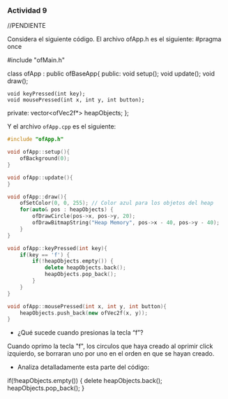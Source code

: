 ### Actividad 9

//PENDIENTE

Considera el siguiente código. El archivo ofApp.h es el siguiente:
#pragma once

#include "ofMain.h"

class ofApp : public ofBaseApp{
public:
    void setup();
    void update();
    void draw();

    void keyPressed(int key);
    void mousePressed(int x, int y, int button);

private:
    vector<ofVec2f*> heapObjects;
};

Y el archivo `ofApp.cpp` es el siguiente:

```cpp
#include "ofApp.h"

void ofApp::setup(){
    ofBackground(0);
}

void ofApp::update(){
}

void ofApp::draw(){
    ofSetColor(0, 0, 255); // Color azul para los objetos del heap
    for(auto& pos : heapObjects) {
        ofDrawCircle(pos->x, pos->y, 20);
        ofDrawBitmapString("Heap Memory", pos->x - 40, pos->y - 40);
    }
}

void ofApp::keyPressed(int key){
    if(key == 'f') {
        if(!heapObjects.empty()) {
            delete heapObjects.back();
            heapObjects.pop_back();
        }
    }
}

void ofApp::mousePressed(int x, int y, int button){
    heapObjects.push_back(new ofVec2f(x, y));
}
```

- ¿Qué sucede cuando presionas la tecla “f”?

Cuando oprimo la tecla "f", los circulos que haya creado al oprimir click izquierdo, se borraran uno por uno en el orden en que se hayan creado.

- Analiza detalladamente esta parte del código:


if(!heapObjects.empty()) {
    delete heapObjects.back();
    heapObjects.pop_back();
}